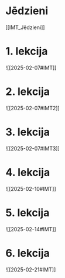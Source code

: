 # Jēdzieni
[[IMT_Jēdzieni]]

# 1. lekcija

![[2025-02-07#IMT]]

# 2. lekcija

![[2025-02-07#IMT2]]

# 3. lekcija

![[2025-02-07#IMT3]]

# 4. lekcija
![[2025-02-10#IMT]]


# 5. lekcija

![[2025-02-14#IMT]]

# 6. lekcija
![[2025-02-21#IMT]]
